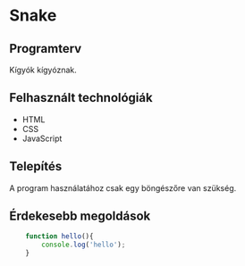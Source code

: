 # Snake

## Programterv
Kígyók kígyóznak.

## Felhasznált technológiák
- HTML
- CSS
- JavaScript

## Telepítés
A program használatához csak egy böngészőre van szükség.

## Érdekesebb megoldások
```javascript
	function hello(){
		console.log('hello');
	}
```